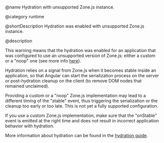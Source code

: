 @name Hydration with unsupported Zone.js instance.

@category runtime

@shortDescription Hydration was enabled with unsupported Zone.js instance.

@description

This warning means that the hydration was enabled for an application that was configured to use an unsupported version of Zone.js: either a custom or a "noop" one (see more info [here](api/core/BootstrapOptions#ngZone)).

Hydration relies on a signal from Zone.js when it becomes stable inside an application, so that Angular can start the serialization process on the server or post-hydration cleanup on the client (to remove DOM nodes that remained unclaimed).

Providing a custom or a "noop" Zone.js implementation may lead to a different timing of the "stable" event, thus triggering the serialization or the cleanup too early or too late. This is not yet a fully supported configuration.

If you use a custom Zone.js implementation, make sure that the "onStable" event is emitted at the right time and does not result in incorrect application behavior with hydration.

More information about hydration can be found in the [hydration guide](guide/hydration).
